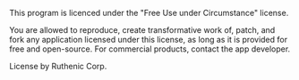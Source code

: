This program is licenced under the "Free Use under Circumstance" license.

You are allowed to reproduce, create transformative work of, patch, and fork any application licensed under this license, as long as it is provided for free and open-source. For commercial products, contact the app developer.

License by Ruthenic Corp.
